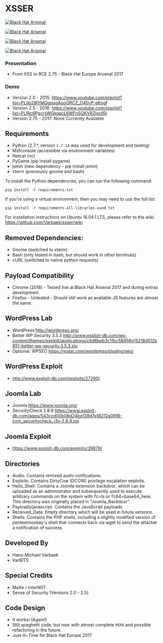 XSSER
==========

<a href="https://www.blackhat.com/eu-15/arsenal.html"><img alt="Black Hat Arsenal" src="https://raw.githubusercontent.com/toolswatch/badges/master/arsenal/europe/2015.svg" /></a>

<a href="https://www.blackhat.com/eu-16/arsenal.html"><img alt="Black Hat Arsenal" src="https://raw.githubusercontent.com/toolswatch/badges/master/arsenal/europe/2016.svg" /></a>

<a href="https://www.blackhat.com/eu-17/arsenal.html"><img alt="Black Hat Arsenal" src="https://raw.githubusercontent.com/toolswatch/badges/master/arsenal/europe/2017.svg" /></a>

<a href="https://www.blackhat.com/eu-18/arsenal/schedule/index.html"><img alt="Black Hat Arsenal" src="https://raw.githubusercontent.com/toolswatch/badges/master/arsenal/europe/2018.svg" /></a>

### Presentation
* From XSS to RCE 2.75 - Black Hat Europe Arsenal 2017

### Demo
* Version 2.0  - 2015: https://www.youtube.com/playlist?list=PLIjb28IYMQgqqqApoGRCZ_O40vP-eKsgf
* Version 2.5  - 2016: https://www.youtube.com/playlist?list=PLRic6PgcrsWGkgacL6WFnSQKVRZIoofRj
* Version 2.75 - 2017: None Currently Available 

Requirements
------------
* Python (2.7.*, version `2.7.14` was used for development and testing)
* Msfconsole (accessible via environment variables)
* Netcat (nc)
* PyGame (pip install pygame)
* jsmin (new dependency - pip install jsmin)
* xterm (previously gnome and bash)

To install the Python dependencies, you can run the following command:

`pip install -r requirements.txt`

If you're using a virtual environment, then you may need to use the full list:

`pip install -r requirements-all-libraries-used.txt`

For installation instructions on Ubuntu 16.04.1 LTS, please refer to the wiki: https://github.com/Varbaek/xsser/wiki

Removed Dependencies:
------------
* Gnome (switched to xterm)
* Bash (only tested in bash, but should work in other terminals)
* cURL (switched to native python requests)

Payload Compatibility
------------
* Chrome (2018) - Tested live at Black Hat Arsenal 2017 and during extras development.
* Firefox - Untested - Should still work as available JS features are almost the same.

WordPress Lab
------------------
* WordPress http://wordpress.org/
* Better WP Security 3.5.3 http://www.exploit-db.com/wp-content/themes/exploit/applications/c6d6beb3c11bc58856e15218d512b851-better-wp-security.3.5.3.zip
* Optional: WPSEO https://yoast.com/wordpress/plugins/seo/

WordPress Exploit
------------------
* http://www.exploit-db.com/exploits/27290/

Joomla Lab
------------------
* Joomla https://www.joomla.org/
* SecurityCheck 2.8.9 https://www.exploit-db.com/apps/543ccd00b06d24be139d7e18212a0916-com_securitycheck_j3x-2.8.9.zip

Joomla Exploit
------------------
* https://www.exploit-db.com/exploits/39879/

Directories
------------
* Audio: Contains remixed audio notifications.
* Exploits: Contains DirtyCow (DCOW) privilege escalation exploits.
* Hello_Shell: Contains a Joomla extension backdoor, which can be uploaded as an administrator and 
               subsequently used to execute arbitrary commands on the system with ?c=ls or ?c64=base64_here.
               This directory was originally placed in "Joomla_Backdoor".
* Payloads/javascript: Contains the JavaScript payloads.
* Received_Data: Empty directory which will be used in future versions.
* Shells: Contains the PHP shells, including a slightly modified version of pentestmonkey's shell that 
          connects back via wget to send the attacker a notification of success.

Developed By
------------
* Hans-Michael Varbaek
* VarBITS

Special Credits
------------
* MaXe / InterN0T
* Sense of Security (Versions 2.0 - 2.5)

Code Design
-----------
* It works! (Again!)
* Still spaghetti code, but now with almost complete `PEP8` and possible refactoring in the future.
* Just-In-Time for Black Hat Europe 2017
